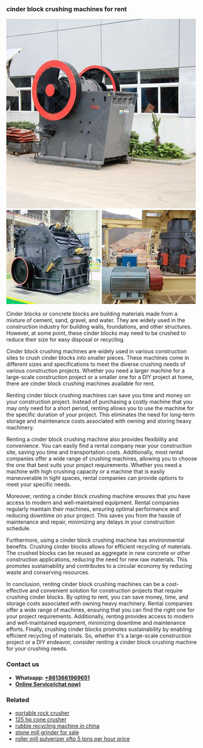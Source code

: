 <h3>cinder block crushing machines for rent</h3><img src='1702953005.jpg' alt=''><p>Cinder blocks or concrete blocks are building materials made from a mixture of cement, sand, gravel, and water. They are widely used in the construction industry for building walls, foundations, and other structures. However, at some point, these cinder blocks may need to be crushed to reduce their size for easy disposal or recycling.</p><p>Cinder block crushing machines are widely used in various construction sites to crush cinder blocks into smaller pieces. These machines come in different sizes and specifications to meet the diverse crushing needs of various construction projects. Whether you need a larger machine for a large-scale construction project or a smaller one for a DIY project at home, there are cinder block crushing machines available for rent.</p><p>Renting cinder block crushing machines can save you time and money on your construction project. Instead of purchasing a costly machine that you may only need for a short period, renting allows you to use the machine for the specific duration of your project. This eliminates the need for long-term storage and maintenance costs associated with owning and storing heavy machinery.</p><p>Renting a cinder block crushing machine also provides flexibility and convenience. You can easily find a rental company near your construction site, saving you time and transportation costs. Additionally, most rental companies offer a wide range of crushing machines, allowing you to choose the one that best suits your project requirements. Whether you need a machine with high crushing capacity or a machine that is easily maneuverable in tight spaces, rental companies can provide options to meet your specific needs.</p><p>Moreover, renting a cinder block crushing machine ensures that you have access to modern and well-maintained equipment. Rental companies regularly maintain their machines, ensuring optimal performance and reducing downtime on your project. This saves you from the hassle of maintenance and repair, minimizing any delays in your construction schedule.</p><p>Furthermore, using a cinder block crushing machine has environmental benefits. Crushing cinder blocks allows for efficient recycling of materials. The crushed blocks can be reused as aggregate in new concrete or other construction applications, reducing the need for new raw materials. This promotes sustainability and contributes to a circular economy by reducing waste and conserving resources.</p><p>In conclusion, renting cinder block crushing machines can be a cost-effective and convenient solution for construction projects that require crushing cinder blocks. By opting to rent, you can save money, time, and storage costs associated with owning heavy machinery. Rental companies offer a wide range of machines, ensuring that you can find the right one for your project requirements. Additionally, renting provides access to modern and well-maintained equipment, minimizing downtime and maintenance efforts. Finally, crushing cinder blocks promotes sustainability by enabling efficient recycling of materials. So, whether it's a large-scale construction project or a DIY endeavor, consider renting a cinder block crushing machine for your crushing needs.</p><h3>Contact us</h3><ul><li><strong>Whatsapp:&nbsp;<a href="https://wa.me/8613661969651">+8613661969651</a></strong></li><li><a href="https://swt.shibang-china.com/?git&amp;zhl&amp;cinder block crushing machines for rent"><strong>Online Service(chat now)</strong></a></li></ul><h3>Related</h3><ul><li><a href='portable rock crusher.md'>portable rock crusher</a></li><li><a href='125 hp cone crusher.md'>125 hp cone crusher</a></li><li><a href='rubble recycling machine in china.md'>rubble recycling machine in china</a></li><li><a href='stone mill grinder for sale.md'>stone mill grinder for sale</a></li><li><a href='roller mill pulverizer ofto 5 tons per hour price.md'>roller mill pulverizer ofto 5 tons per hour price</a></li></ul>